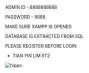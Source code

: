 ADMIN ID - 8888888888

PASSWORD - 8888

MAKE SURE XAMPP IS OPENED

DATABASE IS EXTRACTED FROM SQL

PLEASE REGISTER BEFORE LOGIN

- TIAN YIN LIM 5T2

![hippo](https://media.giphy.com/media/v1.Y2lkPTc5MGI3NjExc2ZnYzQ2aDVtb3JueHJsZXlhODM0YmRjaGl0dnZvYWg2amF6bGswMSZlcD12MV9naWZzX3NlYXJjaCZjdD1n/yASFCj2K0MGeASqSom/giphy.gif)

